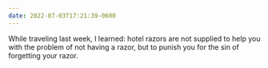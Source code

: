 ```yaml
---
date: 2022-07-03T17:21:39-0600
---
```


While traveling last week, I learned: hotel razors are not supplied to help you with the problem of not having a razor, but to punish you for the sin of forgetting your razor.
